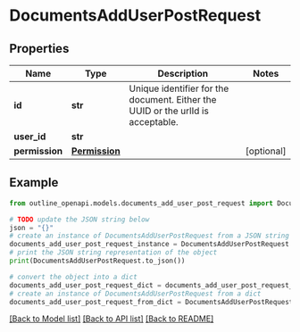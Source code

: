 # DocumentsAddUserPostRequest


## Properties

Name | Type | Description | Notes
------------ | ------------- | ------------- | -------------
**id** | **str** | Unique identifier for the document. Either the UUID or the urlId is acceptable. | 
**user_id** | **str** |  | 
**permission** | [**Permission**](Permission.md) |  | [optional] 

## Example

```python
from outline_openapi.models.documents_add_user_post_request import DocumentsAddUserPostRequest

# TODO update the JSON string below
json = "{}"
# create an instance of DocumentsAddUserPostRequest from a JSON string
documents_add_user_post_request_instance = DocumentsAddUserPostRequest.from_json(json)
# print the JSON string representation of the object
print(DocumentsAddUserPostRequest.to_json())

# convert the object into a dict
documents_add_user_post_request_dict = documents_add_user_post_request_instance.to_dict()
# create an instance of DocumentsAddUserPostRequest from a dict
documents_add_user_post_request_from_dict = DocumentsAddUserPostRequest.from_dict(documents_add_user_post_request_dict)
```
[[Back to Model list]](../README.md#documentation-for-models) [[Back to API list]](../README.md#documentation-for-api-endpoints) [[Back to README]](../README.md)


